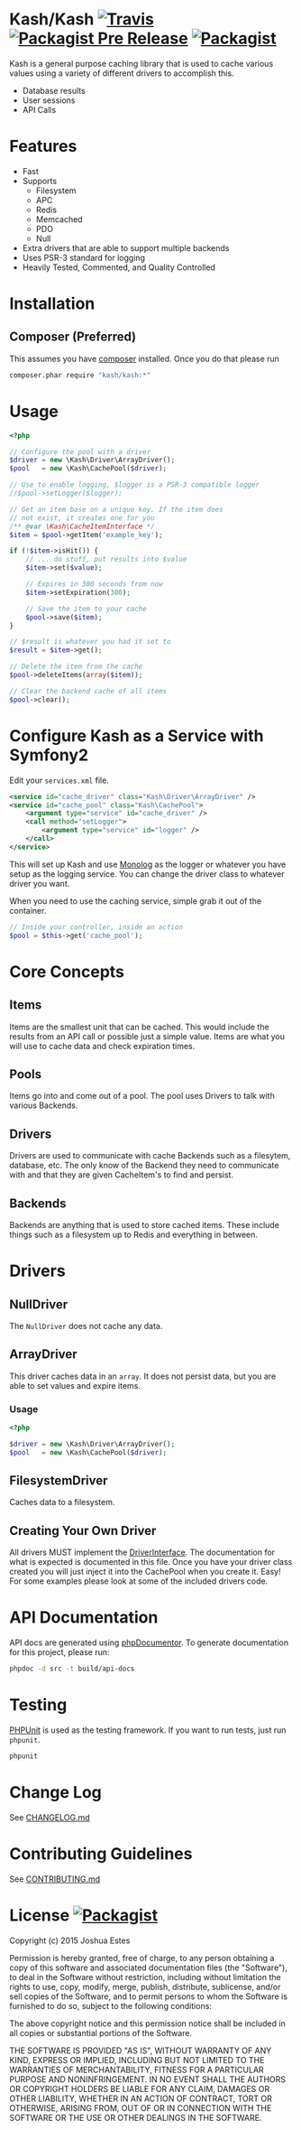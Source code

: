 Kash/Kash [![Travis](https://img.shields.io/travis/JoshuaEstes/Kash.svg)](https://travis-ci.org/JoshuaEstes/Kash) [![Packagist Pre Release](https://img.shields.io/packagist/vpre/kash/kash.svg)](https://packagist.org/packages/kash/kash) [![Packagist](https://img.shields.io/packagist/v/kash/kash.svg)](https://packagist.org/packages/kash/kash)
=========

Kash is a general purpose caching library that is used to cache various values
using a variety of different drivers to accomplish this.

* Database results
* User sessions
* API Calls

# Features

* Fast
* Supports
  * Filesystem
  * APC
  * Redis
  * Memcached
  * PDO
  * Null
* Extra drivers that are able to support multiple backends
* Uses PSR-3 standard for logging
* Heavily Tested, Commented, and Quality Controlled

# Installation

## Composer (Preferred)

This assumes you have [composer] installed. Once you do that please run

```bash
composer.phar require "kash/kash:*"
```

# Usage

```php
<?php

// Configure the pool with a driver
$driver = new \Kash\Driver\ArrayDriver();
$pool   = new \Kash\CachePool($driver);

// Use to enable logging, $logger is a PSR-3 compatible logger
//$pool->setLogger($logger);

// Get an item base on a unique key. If the item does
// not exist, it creates one for you
/** @var \Kash\CacheItemInterface */
$item = $pool->getItem('example_key');

if (!$item->isHit()) {
    // ... do stuff, put results into $value
    $item->set($value);

    // Expires in 300 seconds from now
    $item->setExpiration(300);

    // Save the item to your cache
    $pool->save($item);
}

// $result is whatever you had it set to
$result = $item->get();

// Delete the item from the cache
$pool->deleteItems(array($item));

// Clear the backend cache of all items
$pool->clear();
```

# Configure Kash as a Service with Symfony2

Edit your `services.xml` file.

```xml
<service id="cache_driver" class="Kash\Driver\ArrayDriver" />
<service id="cache_pool" class="Kash\CachePool">
    <argument type="service" id="cache_driver" />
    <call method="setLogger">
        <argument type="service" id="logger" />
    </call>
</service>
```

This will set up Kash and use [Monolog] as the logger or whatever you have setup
as the logging service. You can change the driver class to whatever driver you
want.

When you need to use the caching service, simple grab it out of the container.

```php
// Inside your controller, inside an action
$pool = $this->get('cache_pool');
```

# Core Concepts

## Items

Items are the smallest unit that can be cached. This would include the results
from an API call or possible just a simple value. Items are what you will use to
cache data and check expiration times.

## Pools

Items go into and come out of a pool. The pool uses Drivers to talk with various
Backends.

## Drivers

Drivers are used to communicate with cache Backends such as a filesytem,
database, etc. The only know of the Backend they need to communicate with and
that they are given CacheItem's to find and persist.

## Backends

Backends are anything that is used to store cached items. These include things
such as a filesystem up to Redis and everything in between.

# Drivers

## NullDriver

The `NullDriver` does not cache any data.

## ArrayDriver

This driver caches data in an `array`. It does not persist data, but you are
able to set values and expire items.

### Usage

```php
<?php

$driver = new \Kash\Driver\ArrayDriver();
$pool   = new \Kash\CachePool($driver);
```

## FilesystemDriver

Caches data to a filesystem.

## Creating Your Own Driver

All drivers MUST implement the [DriverInterface]. The documentation for what is
expected is documented in this file. Once you have your driver class created you
will just inject it into the CachePool when you create it. Easy! For some
examples please look at some of the included drivers code.

# API Documentation

API docs are generated using [phpDocumentor]. To generate documentation for
this project, please run:

```bash
phpdoc -d src -t build/api-docs
```

# Testing

[PHPUnit] is used as the testing framework. If you want to run tests, just run
`phpunit`.

```bash
phpunit
```

# Change Log

See [CHANGELOG.md]

# Contributing Guidelines

See [CONTRIBUTING.md]

# License [![Packagist](https://img.shields.io/packagist/l/kash/kash.svg)](https://raw.githubusercontent.com/JoshuaEstes/Kash/master/LICENSE)

Copyright (c) 2015 Joshua Estes

Permission is hereby granted, free of charge, to any person obtaining a copy of
this software and associated documentation files (the "Software"), to deal in
the Software without restriction, including without limitation the rights to
use, copy, modify, merge, publish, distribute, sublicense, and/or sell copies
of the Software, and to permit persons to whom the Software is furnished to do
so, subject to the following conditions:

The above copyright notice and this permission notice shall be included in all
copies or substantial portions of the Software.

THE SOFTWARE IS PROVIDED "AS IS", WITHOUT WARRANTY OF ANY KIND, EXPRESS OR
IMPLIED, INCLUDING BUT NOT LIMITED TO THE WARRANTIES OF MERCHANTABILITY,
FITNESS FOR A PARTICULAR PURPOSE AND NONINFRINGEMENT. IN NO EVENT SHALL THE
AUTHORS OR COPYRIGHT HOLDERS BE LIABLE FOR ANY CLAIM, DAMAGES OR OTHER
LIABILITY, WHETHER IN AN ACTION OF CONTRACT, TORT OR OTHERWISE, ARISING
FROM, OUT OF OR IN CONNECTION WITH THE SOFTWARE OR THE USE OR OTHER
DEALINGS IN THE SOFTWARE.

[composer]: https://getcomposer.org/
[DriverInterface]: https://github.com/JoshuaEstes/Kash/blob/master/src/Kash/Driver/DriverInterface.php
[phpDocumentor]: http://www.phpdoc.org/
[PHPUnit]: https://phpunit.de/
[CHANGELOG.md]: https://github.com/JoshuaEstes/Kash/blob/master/CHANGELOG.md
[CONTRIBUTING.md]: https://github.com/JoshuaEstes/Kash/blob/master/CONTRIBUTING.md
[Monolog]: https://github.com/Seldaek/monolog
